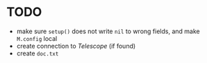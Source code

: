 # TODO
* make sure `setup()` does not write `nil` to wrong fields, and make `M.config` local
* create connection to _Telescope_ (if found)
* create `doc.txt` 

